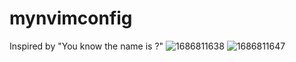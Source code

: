 # mynvimconfig
Inspired by "You know the name is ?"
![1686811638](https://github.com/miohieu/mynvimconfig/assets/84947638/003e0842-d6ef-4779-8c3d-9ab9315c6f9d)
![1686811647](https://github.com/miohieu/mynvimconfig/assets/84947638/bd583eee-f5ea-404b-93fc-3ddd5d089f60)
